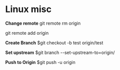 # Linux misc

**Change remote**
git remote rm origin

git remote add origin <URL>


**Create Branch**
$git checkout -b test origin/test

**Set upstream**
$git branch --set-upstream-to=origin/<BRANCH> <BRANCH>

**Push to Origin**
$git push -u origin <BRANCH>

